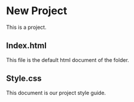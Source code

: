 # New Project

This is a project.

## Index.html

This file is the default html document of the folder.

## Style.css

This document is our project style guide.
